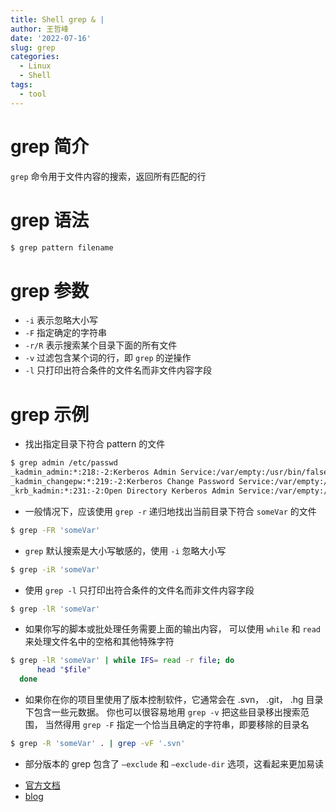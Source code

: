 ```yaml
---
title: Shell grep & |
author: 王哲峰
date: '2022-07-16'
slug: grep
categories:
  - Linux
  - Shell
tags:
  - tool
---
```


# grep 简介

`grep` 命令用于文件内容的搜索，返回所有匹配的行

# grep 语法

```bash
$ grep pattern filename
```

# grep 参数

* `-i` 表示忽略大小写
* `-F` 指定确定的字符串
* `-r/R` 表示搜索某个目录下面的所有文件
* `-v` 过滤包含某个词的行，即 `grep` 的逆操作
* `-l` 只打印出符合条件的文件名而非文件内容字段

# grep 示例

* 找出指定目录下符合 pattern 的文件

```bash
$ grep admin /etc/passwd
_kadmin_admin:*:218:-2:Kerberos Admin Service:/var/empty:/usr/bin/false
_kadmin_changepw:*:219:-2:Kerberos Change Password Service:/var/empty:/usr/bin/false
_krb_kadmin:*:231:-2:Open Directory Kerberos Admin Service:/var/empty:/usr/bin/false
```

* 一般情况下，应该使用 `grep -r` 递归地找出当前目录下符合 `someVar` 的文件

```bash
$ grep -FR 'someVar'
```

* `grep` 默认搜索是大小写敏感的，使用 `-i` 忽略大小写

```bash
$ grep -iR 'someVar'
```

* 使用 `grep -l` 只打印出符合条件的文件名而非文件内容字段

```bash
$ grep -lR 'someVar'
```

* 如果你写的脚本或批处理任务需要上面的输出内容，
  可以使用 `while` 和 `read` 来处理文件名中的空格和其他特殊字符

```bash
$ grep -lR 'someVar' | while IFS= read -r file; do
      head "$file"
  done
```

* 如果你在你的项目里使用了版本控制软件，它通常会在 .svn， .git， .hg 目录下包含一些元数据。
  你也可以很容易地用 `grep -v` 把这些目录移出搜索范围，
  当然得用 `grep -F` 指定一个恰当且确定的字符串，即要移除的目录名

```bash
$ grep -R 'someVar' . | grep -vF '.svn'
```

* 部分版本的 grep 包含了 `—exclude` 和 `—exclude-dir` 选项，这看起来更加易读


- [官方文档](https://www.gnu.org/software/grep/manual/grep.html)
- [blog](https://www.bookstack.cn/read/bash-tutorial/docs-archives-commands-grep.md)